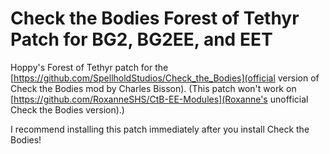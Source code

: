 # Check the Bodies Forest of Tethyr Patch for BG2, BG2EE, and EET
Hoppy's Forest of Tethyr patch for the [https://github.com/SpellholdStudios/Check_the_Bodies](official version of Check the Bodies mod by Charles Bisson).  (This patch won't work on [https://github.com/RoxanneSHS/CtB-EE-Modules](Roxanne's unofficial Check the Bodies version).)

I recommend installing this patch immediately after you install Check the Bodies!
